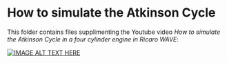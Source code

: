 # How to simulate the Atkinson Cycle

This folder contains files supplimenting the Youtube video *How to simulate the Atkinson Cycle in a four cylinder engine in Ricaro WAVE*:

[![IMAGE ALT TEXT HERE](https://img.youtube.com/vi/iLxEX3B9VnI/0.jpg)](https://www.youtube.com/watch?v=iLxEX3B9VnI)